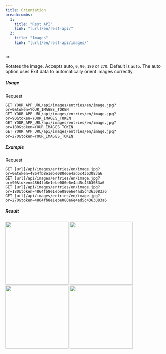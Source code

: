 ```yaml
---
title: Orientation
breadcrumbs:
  1:
    title: "Rest API"
    link: "[url]/en/rest-api/"
  2:
    title: "Images"
    link: "[url]/en/rest-api/images/"
---
```


`or`

Rotates the image. Accepts auto, `0`, `90`, `180` or `270`. Default is `auto`. The auto option uses Exif data to automatically orient images correctly.

##### Usage

<div class="file-header">Request</div>

```http
GET YOUR_APP_URL/api/images/entries/en/image.jpg?or=0&token=YOUR_IMAGES_TOKEN
GET YOUR_APP_URL/api/images/entries/en/image.jpg?or=90&token=YOUR_IMAGES_TOKEN
GET YOUR_APP_URL/api/images/entries/en/image.jpg?or=180&token=YOUR_IMAGES_TOKEN
GET YOUR_APP_URL/api/images/entries/en/image.jpg?or=270&token=YOUR_IMAGES_TOKEN
```

##### Example

<div class="file-header">Request</div>

```http
GET [url]/api/images/entries/en/image.jpg?or=0&token=4864fb8e1ebe080e6e4ad5c4363083a6
GET [url]/api/images/entries/en/image.jpg?or=90&token=4864fb8e1ebe080e6e4ad5c4363083a6
GET [url]/api/images/entries/en/image.jpg?or=180&token=4864fb8e1ebe080e6e4ad5c4363083a6
GET [url]/api/images/entries/en/image.jpg?or=270&token=4864fb8e1ebe080e6e4ad5c4363083a6
```

##### Result

<img width="200" class="inline" src="[url]/api/images/entries/en/image.jpg?or=0&token=4864fb8e1ebe080e6e4ad5c4363083a6">
<img width="200" class="inline" src="[url]/api/images/entries/en/image.jpg?or=90&token=4864fb8e1ebe080e6e4ad5c4363083a6">
<img width="200" class="inline" src="[url]/api/images/entries/en/image.jpg?or=180&token=4864fb8e1ebe080e6e4ad5c4363083a6">
<img width="200" class="inline" src="[url]/api/images/entries/en/image.jpg?or=270&token=4864fb8e1ebe080e6e4ad5c4363083a6">
